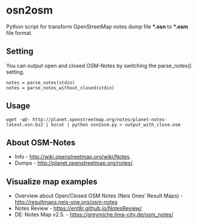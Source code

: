 # osn2osm
Python script for transform OpenStreetMap notes dump file **\*.osn** to **\*.osm** file format.

## Setting
You can output open and closed OSM-Notes by switching the parse_notes() setting.

    notes = parse_notes(stdin)
    notes = parse_notes_without_closed(stdin)

## Usage
    wget -qO- http://planet.openstreetmap.org/notes/planet-notes-latest.osn.bz2 | bzcat | python osn2osm.py > output_with_close.osm

## About OSM-Notes
* Info - http://wiki.openstreetmap.org/wiki/Notes.
* Dumps - http://planet.openstreetmap.org/notes/.

## Visualize map examples
* Overview about Open/Closed OSM Notes (Neis Ones’ Result Maps) - http://resultmaps.neis-one.org/osm-notes
* Notes Review - https://ent8r.github.io/NotesReview/
* DE: Notes Map v2.5. - https://greymiche.lima-city.de/osm_notes/ 
